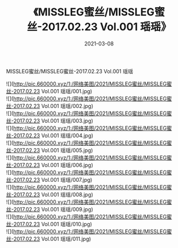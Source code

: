 ﻿---
layout: post
title:  《MISSLEG蜜丝/MISSLEG蜜丝-2017.02.23 Vol.001 瑶瑶》
date:   2021-03-08
img: http://pic.660000.xyz/1:/网络美图/2021/MISSLEG蜜丝/MISSLEG蜜丝-2017.02.23 Vol.001 瑶瑶/000.jpg
categories: [美女, 清纯, 唯美]
---

MISSLEG蜜丝/MISSLEG蜜丝-2017.02.23 Vol.001 瑶瑶

 ![](http://pic.660000.xyz/1:/网络美图/2021/MISSLEG蜜丝/MISSLEG蜜丝-2017.02.23 Vol.001 瑶瑶/001.jpg) <br>![](http://pic.660000.xyz/1:/网络美图/2021/MISSLEG蜜丝/MISSLEG蜜丝-2017.02.23 Vol.001 瑶瑶/002.jpg) <br>![](http://pic.660000.xyz/1:/网络美图/2021/MISSLEG蜜丝/MISSLEG蜜丝-2017.02.23 Vol.001 瑶瑶/003.jpg) <br>![](http://pic.660000.xyz/1:/网络美图/2021/MISSLEG蜜丝/MISSLEG蜜丝-2017.02.23 Vol.001 瑶瑶/004.jpg) <br>![](http://pic.660000.xyz/1:/网络美图/2021/MISSLEG蜜丝/MISSLEG蜜丝-2017.02.23 Vol.001 瑶瑶/005.jpg) <br>![](http://pic.660000.xyz/1:/网络美图/2021/MISSLEG蜜丝/MISSLEG蜜丝-2017.02.23 Vol.001 瑶瑶/006.jpg) <br>![](http://pic.660000.xyz/1:/网络美图/2021/MISSLEG蜜丝/MISSLEG蜜丝-2017.02.23 Vol.001 瑶瑶/007.jpg) <br>![](http://pic.660000.xyz/1:/网络美图/2021/MISSLEG蜜丝/MISSLEG蜜丝-2017.02.23 Vol.001 瑶瑶/008.jpg) <br>![](http://pic.660000.xyz/1:/网络美图/2021/MISSLEG蜜丝/MISSLEG蜜丝-2017.02.23 Vol.001 瑶瑶/009.jpg) <br>![](http://pic.660000.xyz/1:/网络美图/2021/MISSLEG蜜丝/MISSLEG蜜丝-2017.02.23 Vol.001 瑶瑶/010.jpg) <br>![](http://pic.660000.xyz/1:/网络美图/2021/MISSLEG蜜丝/MISSLEG蜜丝-2017.02.23 Vol.001 瑶瑶/011.jpg) <br>